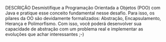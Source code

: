 DESCRIÇÃO
Desmistifique a Programação Orientada a Objetos (POO) com Java e pratique esse conceito fundamental nesse desafio. Para isso, os pilares da OO são devidamente formalizados: Abstração, Encapsulamento, Herança e Polimorfismo. Com isso, você poderá desenvolver sua capacidade de abstração com um problema real e implementar as evoluções que achar interessantes ;-)